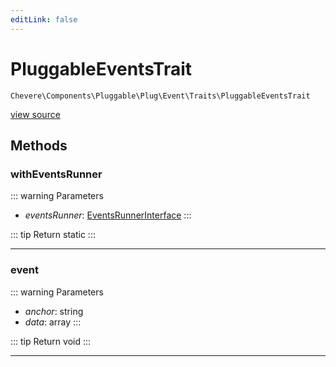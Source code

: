 ```yaml
---
editLink: false
---
```


# PluggableEventsTrait

`Chevere\Components\Pluggable\Plug\Event\Traits\PluggableEventsTrait`

[view source](https://github.com/chevere/chevere/blob/main/src/Chevere/Components/Pluggable/Plug/Event/Traits/PluggableEventsTrait.php)

## Methods

### withEventsRunner

::: warning Parameters
- *eventsRunner*: [EventsRunnerInterface](../../../../../Interfaces/Pluggable/Plug/Event/EventsRunnerInterface.md)
:::

::: tip Return
static
:::

---

### event

::: warning Parameters
- *anchor*: string
- *data*: array
:::

::: tip Return
void
:::

---
